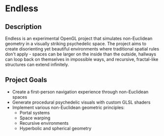 # Endless

## Description

Endless is an experimental OpenGL project that simulates non-Euclidean geometry in a visually striking psychedelic space. The project aims to create disorienting yet beautiful environments where traditional spatial rules don't apply - spaces can be larger on the inside than the outside, hallways can loop back on themselves in impossible ways, and recursive, fractal-like structures can extend infinitely.

## Project Goals

- Create a first-person navigation experience through non-Euclidean spaces
- Generate procedural psychedelic visuals with custom GLSL shaders
- Implement various non-Euclidean geometric principles:
  - Portal systems
  - Space warping
  - Recursive environments
  - Hyperbolic and spherical geometry
